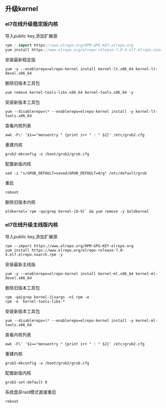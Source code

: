 ## 升级kernel
### el7在线升级稳定版内核

导入public key,添加扩展源

```go
rpm --import https://www.elrepo.org/RPM-GPG-KEY-elrepo.org
yum install https://www.elrepo.org/elrepo-release-7.0-4.el7.elrepo.noarch.rpm -y
```
    

安装最新稳定版

```shell
yum -y --enablerepo=elrepo-kernel install kernel-lt.x86_64 kernel-lt-devel.x86_64
```
    
删除旧版本工具包

```shell
yum remove kernel-tools-libs.x86_64 kernel-tools.x86_64 -y
```
    
安装新版本工具包

```shell
yum --disablerepo=\* --enablerepo=elrepo-kernel install -y kernel-lt-tools.x86_64
```
    
查看内核列表

```shell
awk -F\' '$1=="menuentry " {print i++ " : " $2}' /etc/grub2.cfg
```
    
重建内核

```shell
grub2-mkconfig -o /boot/grub2/grub.cfg
```

配置新版内核

```shell
sed -i "s/GRUB_DEFAULT=saved/GRUB_DEFAULT=0/g" /etc/default/grub
```

重启

```shell
reboot
```
    
删除旧版本内核

```shell
oldkernel=`rpm -qa|grep kernel-[0-9]` && yum remove -y $oldkernel
```

### el7在线升级主线版内核


导入public key,添加扩展源

```shell
rpm --import https://www.elrepo.org/RPM-GPG-KEY-elrepo.org
yum install https://www.elrepo.org/elrepo-release-7.0-4.el7.elrepo.noarch.rpm -y
```

安装最新主线版

```shell
yum -y --enablerepo=elrepo-kernel install kernel-ml.x86_64 kernel-ml-devel.x86_64
```
    
删除旧版本工具包

```shell
rpm -qa|grep kernel-3|xargs -n1 rpm -e
rpm -e  kernel-tools-libs-*
```
     
安装新版本工具包

```shell
yum --disablerepo=\* --enablerepo=elrepo-kernel install -y kernel-ml-tools.x86_64
```
   
查看内核列表

```shell
awk -F\' '$1=="menuentry " {print i++ " : " $2}' /etc/grub2.cfg
```
    
重建内核

```shell
grub2-mkconfig -o /boot/grub2/grub.cfg
```

配置新版内核

```shell
grub2-set-default 0
```

系统盘非raid模式直接重启

```shell
reboot
```